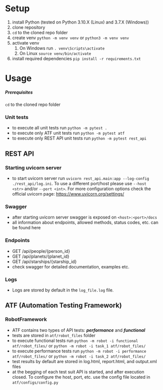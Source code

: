 # Setup
1. install Python (tested on Python 3.10.X (Linux) and 3.7.X (Windows))
2. clone repository
3. `cd` to the cloned repo folder
4. create venv `python -m venv venv` or `python3 -m venv venv`
5. activate venv 
   1. On Windows run `. venv\Scripts\activate`
   2. On Linux `source venv/bin/activate`
6. install required dependencies `pip install -r requirements.txt`

# Usage

##### Prerequisites
`cd` to the cloned repo folder

### Unit tests
* to execute all unit tests run `python -m pytest .`
* to execute only ATF unit tests run `python -m pytest atf`
* to execute only REST API unit tests run `python -m pytest rest_api`

## REST API

### Starting uvicorn server
* to start uvicorn server run `uvicorn rest_api.main:app --log-config ./rest_api/log.ini`. To use a different port/host please use `--host <str>` and/or `--port <int>`. For more configuration options check the official uvicorn page: https://www.uvicorn.org/settings/

### Swagger
* after starting uvicorn server swagger is exposed on `<host>:<port>/docs`
* all information about endpoints, allowed methods, status codes, etc. can be found here

### Endpoints
* GET /api/people/{person_id}
* GET /api/planets/{planet_id}
* GET /api/starships/{starship_id}
* check swagger for detailed documentation, examples etc.

### Logs
* Logs are stored by default in the `log_file.log` file.

## ATF (Automation Testing Framework)

### RobotFramework
* ATF contains two types of API tests: _**performance**_ and _**functional**_ 
* tests are stored in `atf/robot_files` folder
* to execute functional tests run `python -m robot -i functional atf/robot_files/` or `python -m robot -i task_1 atf/robot_files/`
* to execute performance tests run `python -m robot -i performance atf/robot_files/` or `python -m robot -i task_2 atf/robot_files/`
* test results by default are stored in log.html, report.html, and output.xml files
* at the begging of each test suit API is started, and after execution closed. To configure the host, port, etc. use the config file located in `atf/configs/config.py`